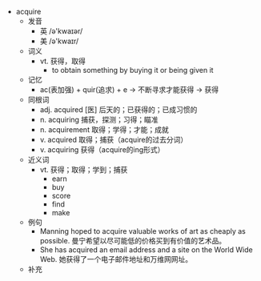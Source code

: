 - acquire
  - 发音
    - 英 /ə'kwaɪər/
    - 美 /ə'kwaɪr/
  - 词义
    - vt. 获得，取得
      - to obtain something by buying it or being given it
  - 记忆
    - ac(表加强) + quir(追求) + e → 不断寻求才能获得 → 获得
  - 同根词
    - adj. acquired [医] 后天的；已获得的；已成习惯的
    - n. acquiring 捕获，探测；习得；瞄准
    - n. acquirement 取得；学得；才能；成就
    - v. acquired 取得；捕获（acquire的过去分词）
    - v. acquiring 获得（acquire的ing形式）
  - 近义词
    - vt. 获得；取得；学到；捕获
      - earn
      - buy
      - score
      - find
      - make
  - 例句
    - Manning hoped to acquire valuable works of art as cheaply as possible. 曼宁希望以尽可能低的价格买到有价值的艺术品。
    - She has acquired an email address and a site on the World Wide Web. 她获得了一个电子邮件地址和万维网网址。
  - 补充
